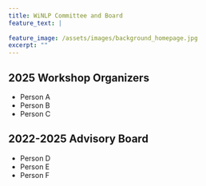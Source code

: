 ```yaml
---
title: WiNLP Committee and Board
feature_text: |
  
feature_image: /assets/images/background_homepage.jpg
excerpt: ""
---
```


## 2025 Workshop Organizers
* Person A
* Person B
* Person C


## 2022-2025 Advisory Board
* Person D
* Person E
* Person F